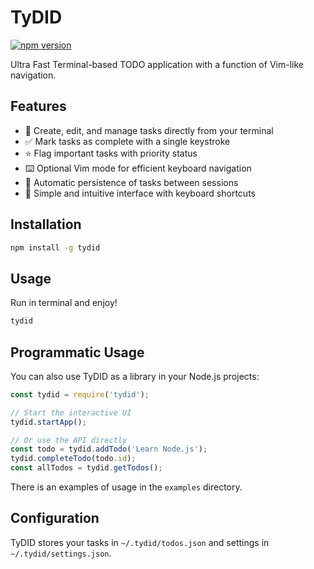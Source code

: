 # TyDID

[![npm version](https://img.shields.io/npm/v/tydid.svg)](https://www.npmjs.com/package/tydid)

Ultra Fast Terminal-based TODO application with a function of Vim-like navigation.

## Features

- 📝 Create, edit, and manage tasks directly from your terminal
- ✅ Mark tasks as complete with a single keystroke
- ⭐ Flag important tasks with priority status
- ⌨️ Optional Vim mode for efficient keyboard navigation
- 💾 Automatic persistence of tasks between sessions
- 🔄 Simple and intuitive interface with keyboard shortcuts

## Installation

```bash
npm install -g tydid
```

## Usage

Run in terminal and enjoy!
```bash
tydid
```

## Programmatic Usage

You can also use TyDID as a library in your Node.js projects:

```javascript
const tydid = require('tydid');

// Start the interactive UI
tydid.startApp();

// Or use the API directly
const todo = tydid.addTodo('Learn Node.js');
tydid.completeTodo(todo.id);
const allTodos = tydid.getTodos();
```

There is an examples of usage in the `examples` directory.

## Configuration

TyDID stores your tasks in `~/.tydid/todos.json` and settings in `~/.tydid/settings.json`.
